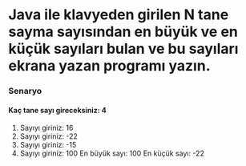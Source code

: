 # Java ile klavyeden girilen N tane sayma sayısından en büyük ve en küçük sayıları bulan ve bu sayıları ekrana yazan programı yazın.

### Senaryo
#### Kaç tane sayı gireceksiniz: 4
1. Sayıyı giriniz: 16
2. Sayıyı giriniz: -22
3. Sayıyı giriniz: -15
4. Sayıyı giriniz: 100
En büyük sayı: 100
En küçük sayı: -22
